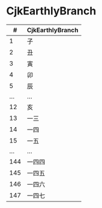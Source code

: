 # CjkEarthlyBranch

| #   | CjkEarthlyBranch |
|-----|------------------|
| 1   | 子               |
| 2   | 丑               |
| 3   | 寅               |
| 4   | 卯               |
| 5   | 辰               |
| …   | …                |
| 12  | 亥               |
| 13  | 一三             |
| 14  | 一四             |
| 15  | 一五             |
| …   | …                |
| 144 | 一四四           |
| 145 | 一四五           |
| 146 | 一四六           |
| 147 | 一四七           |
